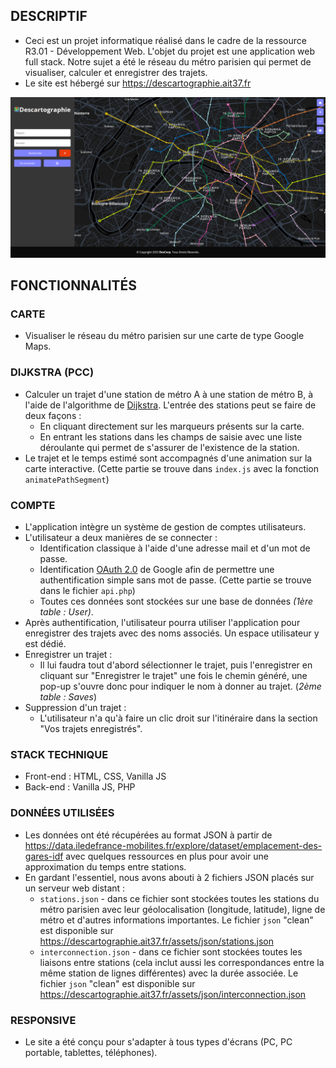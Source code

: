 ## DESCRIPTIF
- Ceci est un projet informatique réalisé dans le cadre de la ressource R3.01 - Développement Web. L'objet du projet est une application web full stack. Notre sujet a été le réseau du métro parisien qui permet de visualiser, calculer et enregistrer des trajets.
- Le site est hébergé sur https://descartographie.ait37.fr

![image](descarte.png)

## FONCTIONNALITÉS
### CARTE
- Visualiser le réseau du métro parisien sur une carte de type Google Maps.
### DIJKSTRA (PCC)
- Calculer un trajet d'une station de métro A à une station de métro B, à l'aide de l'algorithme de [Dijkstra](https://fr.wikipedia.org/wiki/Algorithme_de_Dijkstra). L'entrée des stations peut se faire de deux façons :
    - En cliquant directement sur les marqueurs présents sur la carte.
    - En entrant les stations dans les champs de saisie avec une liste déroulante qui permet de s'assurer de l'existence de la station.
- Le trajet et le temps estimé sont accompagnés d'une animation sur la carte interactive. (Cette partie se trouve dans `index.js` avec la fonction `animatePathSegment`)
### COMPTE
- L'application intègre un système de gestion de comptes utilisateurs.
- L'utilisateur a deux manières de se connecter :
    - Identification classique à l'aide d'une adresse mail et d'un mot de passe.
    - Identification [OAuth 2.0](https://developers.google.com/identity/protocols/oauth2) de Google afin de permettre une authentification simple sans mot de passe. (Cette partie se trouve dans le fichier `api.php`)
    - Toutes ces données sont stockées sur une base de données *(1ère table : User)*.
- Après authentification, l'utilisateur pourra utiliser l'application pour enregistrer des trajets avec des noms associés. Un espace utilisateur y est dédié.
- Enregistrer un trajet :
    - Il lui faudra tout d'abord sélectionner le trajet, puis l'enregistrer en cliquant sur "Enregistrer le trajet" une fois le chemin généré, une pop-up s'ouvre donc pour indiquer le nom à donner au trajet. (*2ème table : Saves*)
- Suppression d'un trajet :
    - L'utilisateur n'a qu'à faire un clic droit sur l'itinéraire dans la section "Vos trajets enregistrés".
### STACK TECHNIQUE
- Front-end : HTML, CSS, Vanilla JS
- Back-end : Vanilla JS, PHP
### DONNÉES UTILISÉES
- Les données ont été récupérées au format JSON à partir de https://data.iledefrance-mobilites.fr/explore/dataset/emplacement-des-gares-idf avec quelques ressources en plus pour avoir une approximation du temps entre stations.
- En gardant l'essentiel, nous avons abouti à 2 fichiers JSON placés sur un serveur web distant :
    - `stations.json` - dans ce fichier sont stockées toutes les stations du métro parisien avec leur géolocalisation (longitude, latitude), ligne de métro et d'autres informations importantes. Le fichier `json` "clean" est disponible sur https://descartographie.ait37.fr/assets/json/stations.json
    - `interconnection.json` - dans ce fichier sont stockées toutes les liaisons entre stations (cela inclut aussi les correspondances entre la même station de lignes différentes) avec la durée associée. Le fichier `json` "clean" est disponible sur https://descartographie.ait37.fr/assets/json/interconnection.json
### RESPONSIVE
- Le site a été conçu pour s'adapter à tous types d'écrans (PC, PC portable, tablettes, téléphones).